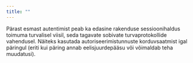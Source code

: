 ```yaml
---
title: ""
---
```

Pärast esmast autentimist peab ka edasine rakenduse sessioonihaldus toimuma
turvalisel viisil, seda tagavate sobivate turvaprotokollide vahendusel. Näiteks
kasutada autoriseerimistunnuste korduvsaatmist igal päringul (eriti kui päring
annab eelisjuurdepääsu või võimaldab teha muudatusi).
